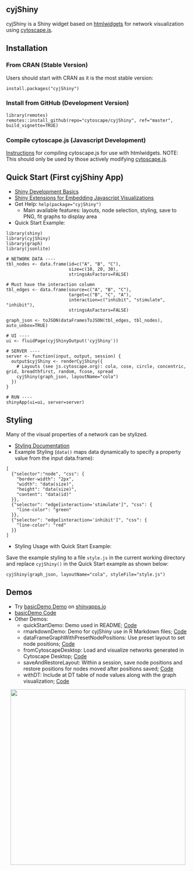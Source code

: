 ## cyjShiny

cyjShiny is a Shiny widget based on [htmlwidgets](http://www.htmlwidgets.org/index.html) for network visualization using [cytoscape.js](https://js.cytoscape.org/).

## Installation
### From CRAN (Stable Version) 

Users should start with CRAN as it is the most stable version: 

```
install.packages("cyjShiny") 
```

### Install from GitHub (Development Version) 
```
library(remotes)
remotes::install_github(repo="cytoscape/cyjShiny", ref="master", build_vignette=TRUE)
```

### Compile cytoscape.js (Javascript Development) 

[Instructions](https://github.com/cytoscape/cyjShiny/wiki/installation) for compiling cytoscape.js for use with htmlwidgets. NOTE: This should only be used by those actively modifying [cytoscape.js](https://js.cytoscape.org/).

## Quick Start (First cyjShiny App)

* [Shiny Development Basics](https://shiny.rstudio.com/tutorial/) 
* [Shiny Extensions for Embedding Javascript Visualizations](https://shiny.rstudio.com/articles/htmlwidgets.html)
* Get Help: `help(package="cyjShiny")`
  * Main available features: layouts, node selection, styling, save to PNG, fit graphs to display area
* Quick Start Example: 

```
library(shiny)
library(cyjShiny)
library(graph)
library(jsonlite)

# NETWORK DATA ----
tbl_nodes <- data.frame(id=c("A", "B", "C"), 
                        size=c(10, 20, 30),
                        stringsAsFactors=FALSE)

# Must have the interaction column 
tbl_edges <- data.frame(source=c("A", "B", "C"),
                        target=c("B", "C", "A"),
                        interaction=c("inhibit", "stimulate", "inhibit"),
                        stringsAsFactors=FALSE)

graph_json <- toJSON(dataFramesToJSON(tbl_edges, tbl_nodes), auto_unbox=TRUE)

# UI ----
ui <- fluidPage(cyjShinyOutput('cyjShiny'))

# SERVER ----
server <- function(input, output, session) {
  output$cyjShiny <- renderCyjShiny({
    # Layouts (see js.cytoscape.org): cola, cose, circle, concentric, grid, breadthfirst, random, fcose, spread
    cyjShiny(graph_json, layoutName="cola")
  })
}

# RUN ----
shinyApp(ui=ui, server=server)
```

## Styling 

Many of the visual properties of a network can be stylized. 

* [Styling Documentation](https://js.cytoscape.org/#style)
* Example Styling (`data()` maps data dynamically to specify a property value from the input data.frame):

```
[
  {"selector":"node", "css": {
    "border-width": "2px",
    "width": "data(size)",
    "height": "data(size)", 
    "content": "data(id)"
  }},
  {"selector": "edge[interaction='stimulate']", "css": {
    "line-color": "green"
  }},
  {"selector": "edge[interaction='inhibit']", "css": {
    "line-color": "red"
  }}
]
```
* Styling Usage with Quick Start Example: 

Save the example styling to a file `style.js` in the current working directory and replace `cyjShiny()` in the Quick Start example as shown below:

```
cyjShiny(graph_json, layoutName="cola", styleFile="style.js")
```

## Demos

* Try [basicDemo Demo](https://cyjshiny.shinyapps.io/basicDemo/) on [shinyapps.io](https://www.shinyapps.io/)
* [basicDemo Code](https://github.com/cytoscape/cyjShiny/tree/master/inst/demos/basicDemo)
* Other Demos: 
  * quickStartDemo: Demo used in README; [Code](https://github.com/cytoscape/cyjShiny/tree/master/inst/demos/quickStartDemo)
  * rmarkdownDemo: Demo for cyjShiny use in R Markdown files; [Code](https://github.com/cytoscape/cyjShiny/tree/master/inst/demos/rmarkdownDemo)
  * dataFrameGraphWithPresetNodePositions: Use preset layout to set node positions; [Code](https://github.com/cytoscape/cyjShiny/tree/master/inst/demos/dataFrameGraphWithPresetNodePositions)
  * fromCytoscapeDesktop: Load and visualize networks generated in Cytoscape Desktop; [Code](https://github.com/cytoscape/cyjShiny/tree/master/inst/demos/fromCytoscapeDesktop)
  * saveAndRestoreLayout: Within a session, save node positions and restore positions for nodes moved after positions saved; [Code](https://github.com/cytoscape/cyjShiny/tree/master/inst/demos/saveAndRestoreLayout)
  * withDT: Include at DT table of node values along with the graph visualization; [Code](https://github.com/cytoscape/cyjShiny/tree/master/inst/demos/withDT)

<p align="center">
 <img src="inst/docs/ygModelImage.png" height="480px" />
</p>
